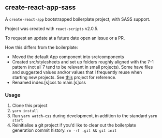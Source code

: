 ## create-react-app-sass

A `create-react-app` bootstrapped boilerplate project, with SASS support.

Project was created with `react-scripts` v2.0.5.

To request an update at a future date open an issue or a PR.

How this differs from the boilerplate:
- Moved the default App component into src/components
- Created src/stylesheets and set up folders roughly aligned with the 7-1 pattern (not all 7 tend to be relevant in small projects). Some have files and suggested values and/or values that I frequently reuse when starting new projects. See [this](https://github.com/HugoGiraudel/sass-boilerplate) project for reference.
- Renamed index.[s]css to main.[s]css

### Usage

1. Clone this project
2. `yarn install`
3. Run `yarn watch-css` during development, in addition to the standard `yarn start`
4. Reinitialise a git project if you'd like to clear out the boilerplate generation commit history. `rm -rf .git && git init`
